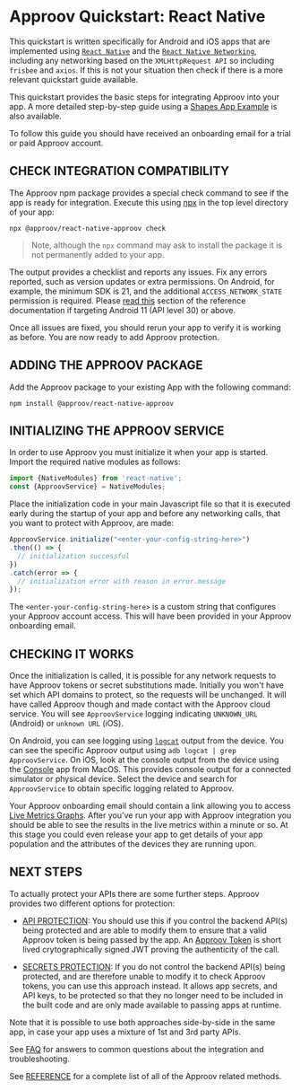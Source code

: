# Approov Quickstart: React Native

This quickstart is written specifically for Android and iOS apps that are implemented using [`React Native`](https://reactnative.dev/) and the [`React Native Networking`](https://reactnative.dev/docs/network), including any networking based on the `XMLHttpRequest API` so including `frisbee` and `axios`. If this is not your situation then check if there is a more relevant quickstart guide available.

This quickstart provides the basic steps for integrating Approov into your app. A more detailed step-by-step guide using a [Shapes App Example](https://github.com/approov/quickstart-react-native/blob/main/SHAPES-EXAMPLE.md) is also available.

To follow this guide you should have received an onboarding email for a trial or paid Approov account.

## CHECK INTEGRATION COMPATIBILITY

The Approov npm package provides a special check command to see if the app is ready for integration. Execute this using [npx](https://www.npmjs.com/package/npx) in the top level directory of your app:

```
npx @approov/react-native-approov check
```

> Note, although the `npx` command may ask to install the package it is not permanently added to your app.

The output provides a checklist and reports any issues. Fix any errors reported, such as version updates or extra permissions. On Android, for example, the minimum SDK is 21, and the additional `ACCESS_NETWORK_STATE` permission is required. Please [read this](https://approov.io/docs/latest/approov-usage-documentation/#targeting-android-11-and-above) section of the reference documentation if targeting Android 11 (API level 30) or above.

Once all issues are fixed, you should rerun your app to verify it is working as before. You are now ready to add Approov protection.

## ADDING THE APPROOV PACKAGE

Add the Approov package to your existing App with the following command:

```
npm install @approov/react-native-approov
```

## INITIALIZING THE APPROOV SERVICE

In order to use Approov you must initialize it when your app is started. Import the required native modules as follows:

```Javascript
import {NativeModules} from 'react-native';
const {ApproovService} = NativeModules;
```
Place the initialization code in your main Javascript file so that it is executed early during the startup of your app and before any networking calls, that you want to protect with Approov, are made:

```Javascript
ApproovService.initialize("<enter-your-config-string-here>")
.then(() => {
  // initialization successful
})
.catch(error => {
  // initialization error with reason in error.message
});
```

The `<enter-your-config-string-here>` is a custom string that configures your Approov account access. This will have been provided in your Approov onboarding email.

## CHECKING IT WORKS
Once the initialization is called, it is possible for any network requests to have Approov tokens or secret substitutions made. Initially you won't have set which API domains to protect, so the requests will be unchanged. It will have called Approov though and made contact with the Approov cloud service. You will see `ApproovService` logging indicating `UNKNOWN_URL` (Android) or `unknown URL` (iOS).

On Android, you can see logging using [`logcat`](https://developer.android.com/studio/command-line/logcat) output from the device. You can see the specific Approov output using `adb logcat | grep ApproovService`. On iOS, look at the console output from the device using the [Console](https://support.apple.com/en-gb/guide/console/welcome/mac) app from MacOS. This provides console output for a connected simulator or physical device. Select the device and search for `ApproovService` to obtain specific logging related to Approov.

Your Approov onboarding email should contain a link allowing you to access [Live Metrics Graphs](https://approov.io/docs/latest/approov-usage-documentation/#metrics-graphs). After you've run your app with Approov integration you should be able to see the results in the live metrics within a minute or so. At this stage you could even release your app to get details of your app population and the attributes of the devices they are running upon.

## NEXT STEPS
To actually protect your APIs there are some further steps. Approov provides two different options for protection:

* [API PROTECTION](https://github.com/approov/quickstart-react-native/blob/main/API-PROTECTION.md): You should use this if you control the backend API(s) being protected and are able to modify them to ensure that a valid Approov token is being passed by the app. An [Approov Token](https://approov.io/docs/latest/approov-usage-documentation/#approov-tokens) is short lived crytographically signed JWT proving the authenticity of the call.

* [SECRETS PROTECTION](https://github.com/approov/quickstart-react-native/blob/main/SECRETS-PROTECTION.md): If you do not control the backend API(s) being protected, and are therefore unable to modify it to check Approov tokens, you can use this approach instead. It allows app secrets, and API keys, to be protected so that they no longer need to be included in the built code and are only made available to passing apps at runtime.

Note that it is possible to use both approaches side-by-side in the same app, in case your app uses a mixture of 1st and 3rd party APIs.

See [FAQ](https://github.com/approov/quickstart-react-native/blob/main/FAQ.md) for answers to common questions about the integration and troubleshooting.

See [REFERENCE](https://github.com/approov/quickstart-react-native/blob/main/REFERENCE.md) for a complete list of all of the Approov related methods.
